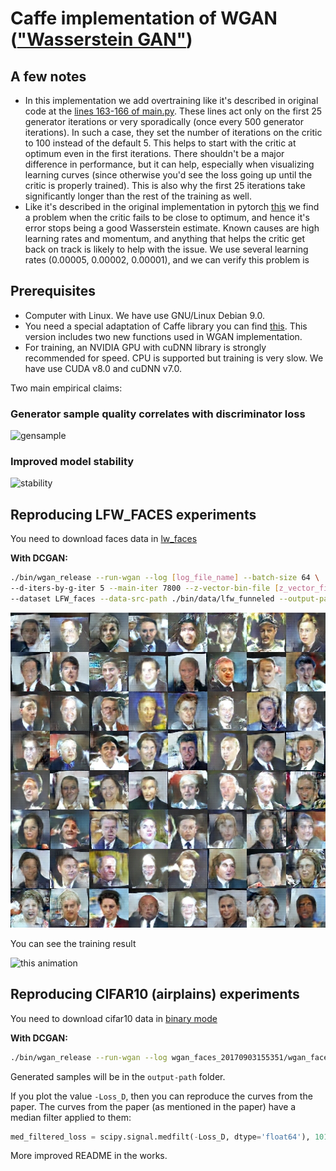 Caffe implementation of WGAN (["Wasserstein GAN"](https://arxiv.org/abs/1701.07875))
===============

## A few notes

- In this implementation we add overtraining like it's described in original code at the [lines 163-166 of main.py](https://github.com/martinarjovsky/WassersteinGAN/blob/master/main.py#L163-L166). These lines act only on the first 25 generator iterations or very sporadically (once every 500 generator iterations). In such a case, they set the number of iterations on the critic to 100 instead of the default 5. This helps to start with the critic at optimum even in the first iterations. There shouldn't be a major difference in performance, but it can help, especially when visualizing learning curves (since otherwise you'd see the loss going up until the critic is properly trained). This is also why the first 25 iterations take significantly longer than the rest of the training as well.
- Like it's described in the original implementation in pytorch [this](https://github.com/martinarjovsky/WassersteinGAN/issues/2) we find a problem when the critic fails to be close to optimum, and hence it's error stops being a good Wasserstein estimate. Known causes are high learning rates and momentum, and anything that helps the critic get back on track is likely to help with the issue. We use several learning rates (0.00005, 0.00002, 0.00001), and we can verify this problem is 

## Prerequisites

- Computer with Linux. We have use GNU/Linux Debian 9.0.
- You need a special adaptation of Caffe library you can find [this](https://github.com/juanecito/caffe/tree/new_loss_layer). This version includes two new functions used in WGAN implementation.
- For training, an NVIDIA GPU with cuDNN library is strongly recommended for speed. CPU is supported but training is very slow. We have use CUDA v8.0 and cuDNN v7.0.

Two main empirical claims:

### Generator sample quality correlates with discriminator loss

![gensample](imgs/w_combined.png "sample quality correlates with discriminator loss")

### Improved model stability

![stability](imgs/compare_dcgan.png "stability")


## Reproducing LFW_FACES experiments

You need to download faces data in [lw_faces](http://vis-www.cs.umass.edu/lfw/lfw-funneled.tgz)

**With DCGAN:**

```bash
./bin/wgan_release --run-wgan --log [log_file_name] --batch-size 64 \
--d-iters-by-g-iter 5 --main-iter 7800 --z-vector-bin-file [z_vector_file_name] --z-vector-size 100 \
--dataset LFW_faces --data-src-path ./bin/data/lfw_funneled --output-path [output_folder] --solver-d-model ./models/solver_d_lr_B.prototxt --solver-g-model ./models/solver_g_lr_B.prototxt --solver-d-state [output_folder]/wgan_d_iter_40000.solverstate --solver-g-state [output_folder]/wgan_g_iter_7500.solverstate
```

![faces_generation](img/result_wgan_faces.png "faces generation")

You can see the training result 

![this animation](img/faces.gif "Wgan Faces animation")

## Reproducing CIFAR10 (airplains) experiments

You need to download cifar10 data in [binary mode](http://www.cs.toronto.edu/~kriz/cifar-10-binary.tar.gz)

**With DCGAN:**

```bash
./bin/wgan_release --run-wgan --log wgan_faces_20170903155351/wgan_faces2.log --batch-size 64 --d-iters-by-g-iter 5 --main-iter 780 --z-vector-bin-file wgan_faces_20170903155351/z_vector.bin --z-vector-size 100 --dataset LFW_faces --data-src-path ./bin/data/lfw_funneled --output-path wgan_faces_20170903155351 --solver-d-model ./models/solver_d_lr_B.prototxt --solver-g-model ./models/solver_g_lr_B.prototxt --solver-d-state wgan_faces_20170903155351/wgan_d_iter_40000.solverstate --solver-g-state wgan_faces_20170903155351/wgan_g_iter_7500.solverstate
```

Generated samples will be in the `output-path` folder.

If you plot the value `-Loss_D`, then you can reproduce the curves from the paper. The curves from the paper (as mentioned in the paper) have a median filter applied to them:

```python
med_filtered_loss = scipy.signal.medfilt(-Loss_D, dtype='float64'), 101)
```

More improved README in the works.
